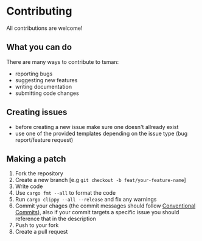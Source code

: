 # Contributing

All contributions are welcome!

## What you can do

There are many ways to contribute to tsman:

- reporting bugs
- suggesting new features
- writing documentation
- submitting code changes

## Creating issues

- before creating a new issue make sure one doesn't allready exist
- use one of the provided templates depending on the issue type
  (bug report/feature request)

## Making a patch

1. Fork the repository
2. Create a new branch [e.g `git checkout -b feat/your-feature-name`]
3. Write code
4. Use `cargo fmt --all` to format the code
5. Run `cargo clippy --all --release` and fix any warnings
6. Commit your chages (the commit messages should follow [Conventional Commits](https://www.conventionalcommits.org/en/v1.0.0/)),
   also if your commit targets a specific issue you should reference that in the
   description
7. Push to your fork
8. Create a pull request

